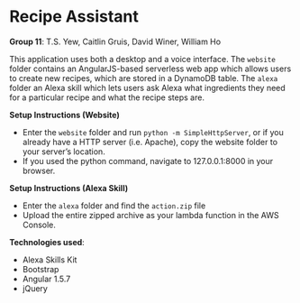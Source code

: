 # Recipe Assistant

**Group 11**: T.S. Yew, Caitlin Gruis, David Winer, William Ho

This application uses both a desktop and a voice interface. The `website` folder contains an AngularJS-based serverless web app which allows users to create new recipes, which are stored in a DynamoDB table. The `alexa` folder an Alexa skill which lets users ask Alexa what ingredients they need for a particular recipe and what the recipe steps are.

**Setup Instructions (Website)**
* Enter the `website` folder and run `python -m SimpleHttpServer`, or if you already have a HTTP server (i.e. Apache), copy the website folder to your server’s location.
* If you used the python command, navigate to 127.0.0.1:8000 in your browser.

**Setup Instructions (Alexa Skill)**
* Enter the `alexa` folder and find the `action.zip` file
* Upload the entire zipped archive as your lambda function in the AWS Console.

**Technologies used**:
* Alexa Skills Kit
* Bootstrap
* Angular 1.5.7
* jQuery
